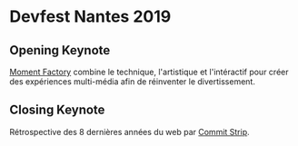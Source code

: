# Devfest Nantes 2019

## Opening Keynote

[Moment Factory](https://momentfactory.com) combine le technique, l'artistique et l'intéractif pour créer des expériences multi-média afin de réinventer le divertissement.

## Closing Keynote

Rétrospective des 8 dernières années du web par [Commit Strip](https://www.commitstrip.com/fr/).
